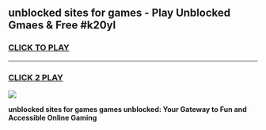 
## unblocked sites for games - Play Unblocked Gmaes & Free #k20yl
<h3>
<a href="https://news.freeplayer.one?title=unblocked_sites_for_games&ref=03M">CLICK TO PLAY</a></h3>
<hr>

<h3>
<a href="https://news.freeplayer.one?title=unblocked_sites_for_games&ref=03M">CLICK 2 PLAY</a>
  
</h3>

<a href="https://news.freeplayer.one?title=unblocked_sites_for_games&ref=03M"><img src="https://clearcache.store/games.png"></a>


**unblocked sites for games games unblocked: Your Gateway to Fun and Accessible Online Gaming**
